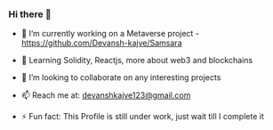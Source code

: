 ### Hi there 👋

<!--
**Devansh-kajve/Devansh-kajve** is a ✨ _special_ ✨ repository because its `README.md` (this file) appears on your GitHub profile.

Here are some ideas to get you started:
-->
- 🔭 I’m currently working on a Metaverse project - https://github.com/Devansh-kajve/Samsara
- 🌱 Learning Solidity, Reactjs, more about web3 and blockchains
- 👯 I’m looking to collaborate on any interesting projects
- 📫 Reach me at: devanshkajve123@gmail.com

- ⚡ Fun fact: This Profile is still under work, just wait till I complete it

